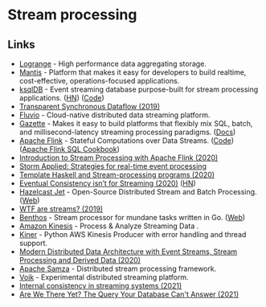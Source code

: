 # Stream processing

## Links

- [Logrange](https://github.com/logrange/logrange) - High performance data aggregating storage.
- [Mantis](https://github.com/Netflix/mantis) - Platform that makes it easy for developers to build realtime, cost-effective, operations-focused applications.
- [ksqlDB](https://ksqldb.io/) - Event streaming database purpose-built for stream processing applications. ([HN](https://news.ycombinator.com/item?id=21589670)) ([Code](https://github.com/confluentinc/ksql))
- [Transparent Synchronous Dataflow (2019)](https://arxiv.org/pdf/1910.09579.pdf)
- [Fluvio](https://github.com/infinyon/fluvio) - Cloud-native distributed data streaming platform.
- [Gazette](https://github.com/gazette/core) - Makes it easy to build platforms that flexibly mix SQL, batch, and millisecond-latency streaming processing paradigms. ([Docs](https://gazette.readthedocs.io/en/latest/))
- [Apache Flink](https://flink.apache.org/) - Stateful Computations over Data Streams. ([Code](https://github.com/apache/flink)) ([Apache Flink SQL Cookbook](https://github.com/ververica/flink-sql-cookbook))
- [Introduction to Stream Processing with Apache Flink (2020)](https://noti.st/morsapaes/9TGu0S/introduction-to-stream-processing-with-apache-flink)
- [Storm Applied: Strategies for real-time event processing](https://www.amazon.com/Storm-Applied-Strategies-real-time-processing/dp/1617291897)
- [Template Haskell and Stream-processing programs (2020)](https://jmtd.net/log/template_haskell/streamgraph/)
- [Eventual Consistency isn’t for Streaming (2020)](https://materialize.io/eventual-consistency-isnt-for-streaming/) ([HN](https://news.ycombinator.com/item?id=23832149))
- [Hazelcast Jet](https://github.com/hazelcast/hazelcast-jet) - Open-Source Distributed Stream and Batch Processing. ([Web](https://jet-start.sh/))
- [WTF are streams? (2019)](https://manzanit0.github.io/computing/2019/05/29/wtf-are-streams.html)
- [Benthos](https://github.com/Jeffail/benthos) - Stream processor for mundane tasks written in Go. ([Web](https://www.benthos.dev/))
- [Amazon Kinesis](https://aws.amazon.com/kinesis/) - Process & Analyze Streaming Data .
- [Kiner](https://github.com/bufferapp/kiner) - Python AWS Kinesis Producer with error handling and thread support.
- [Modern Distributed Data Architecture with Event Streams, Stream Processing and Derived Data (2020)](https://makingsmallercircles.com/articles/modern-distributed-data-architecture-with-event-streams-stream-processing-and-derived-data/)
- [Apache Samza](https://github.com/apache/samza) - Distributed stream processing framework.
- [Voik](https://github.com/marceloboeira/voik) - Experimental distributed streaming platform.
- [Internal consistency in streaming systems (2021)](https://scattered-thoughts.net/writing/internal-consistency-in-streaming-systems/)
- [Are We There Yet? The Query Your Database Can't Answer (2021)](https://www.confluent.io/blog/ksqldb-streaming-sql-the-query-your-database-cant-answer/)
